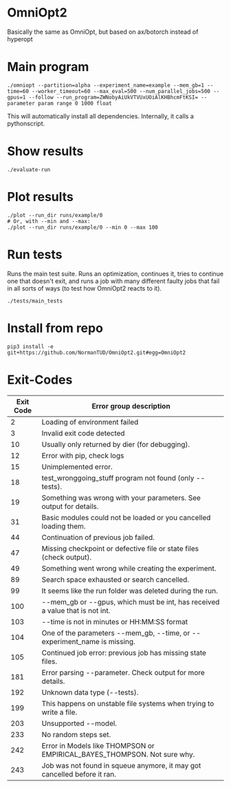 # OmniOpt2
Basically the same as OmniOpt, but based on ax/botorch instead of hyperopt

# Main program

```command
./omniopt --partition=alpha --experiment_name=example --mem_gb=1 --time=60 --worker_timeout=60 --max_eval=500 --num_parallel_jobs=500 --gpus=1 --follow --run_program=ZWNobyAiUkVTVUxUOiAlKHBhcmFtKSI= --parameter param range 0 1000 float
```

This will automatically install all dependencies. Internally, it calls a pythonscript. 

# Show results

```command
./evaluate-run
```

# Plot results

```command
./plot --run_dir runs/example/0
# Or, with --min and --max:
./plot --run_dir runs/example/0 --min 0 --max 100
```

# Run tests

Runs the main test suite. Runs an optimization, continues it, tries to continue one that doesn't exit, and runs a job with many different faulty jobs that fail in all sorts of ways (to test how OmniOpt2 reacts to it).

```command
./tests/main_tests
```

# Install from repo

`pip3 install -e git+https://github.com/NormanTUD/OmniOpt2.git#egg=OmniOpt2`

# Exit-Codes

| Exit Code | Error group description                                                      |
|-----------|------------------------------------------------------------------------------|
| 2         | Loading of environment failed                                                |
| 3         | Invalid exit code detected                                                   |
| 10        | Usually only returned by dier (for debugging).                               |
| 12        | Error with pip, check logs                                                   |
| 15        | Unimplemented error.                                                         |
| 18        | test_wronggoing_stuff program not found (only --tests).                      |
| 19        | Something was wrong with your parameters. See output for details.            |
| 31        | Basic modules could not be loaded or you cancelled loading them.             |
| 44        | Continuation of previous job failed.                                         |
| 47        | Missing checkpoint or defective file or state files (check output).          |
| 49        | Something went wrong while creating the experiment.                          |
| 89        | Search space exhausted or search cancelled.                                  |
| 99        | It seems like the run folder was deleted during the run.                     |
| 100       | --mem_gb or --gpus, which must be int, has received a value that is not int. |
| 103       | --time is not in minutes or HH:MM:SS format                                  |
| 104       | One of the parameters --mem_gb, --time, or --experiment_name is missing.     |
| 105       | Continued job error: previous job has missing state files.                   |
| 181       | Error parsing --parameter. Check output for more details.                    |
| 192       | Unknown data type (--tests).                                                 |
| 199       | This happens on unstable file systems when trying to write a file.           |
| 203       | Unsupported --model.                                                         |
| 233       | No random steps set.                                                         |
| 242       | Error in Models like THOMPSON or EMPIRICAL_BAYES_THOMPSON. Not sure why.     |
| 243       | Job was not found in squeue anymore, it may got cancelled before it ran.     |

